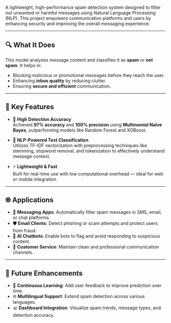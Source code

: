 A lightweight, high-performance spam detection system designed to filter out unwanted or harmful messages using Natural Language Processing (NLP). This project empowers communication platforms and users by enhancing security and improving the overall messaging experience.

---

## 🔍 What It Does

This model analyzes message content and classifies it as **spam** or **not spam**. It helps in:

- Blocking malicious or promotional messages before they reach the user.
- Enhancing **inbox quality** by reducing clutter.
- Ensuring **secure and efficient** communication.

---

## 🚀 Key Features

- 🎯 **High Detection Accuracy**  
  Achieved **97% accuracy** and **100% precision** using **Multinomial Naïve Bayes**, outperforming models like Random Forest and XGBoost.

- 💬 **NLP-Powered Text Classification**  
  Utilizes TF-IDF vectorization with preprocessing techniques like stemming, stopword removal, and tokenization to effectively understand message context.

- ⚡ **Lightweight & Fast**  
  Built for real-time use with low computational overhead — ideal for web or mobile integration.

---

## 🌐 Applications

- 📲 **Messaging Apps**: Automatically filter spam messages in SMS, email, or chat platforms.  
- 🛡️ **Email Clients**: Detect phishing or scam attempts and protect users from fraud.  
- 🧠 **AI Chatbots**: Enable bots to flag and avoid responding to suspicious content.  
- 🧹 **Customer Service**: Maintain clean and professional communication channels.

---

## 🔮 Future Enhancements

- 🔁 **Continuous Learning**: Add user feedback to improve prediction over time.  
- 🌐 **Multilingual Support**: Extend spam detection across various languages.  
- 📊 **Dashboard Integration**: Visualize spam trends, message types, and detection accuracy.
